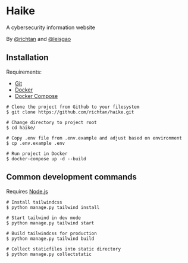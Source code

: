 # Haike
A cybersecurity information website

By [@richtan](https://github.com/richtan) and [@leisgao](https://github.com/leisgao)

## Installation
Requirements:
- [Git](https://git-scm.com/downloads)
- [Docker](https://docs.docker.com/engine/install/)
- [Docker Compose](https://docs.docker.com/compose/install/)

```shell
# Clone the project from Github to your filesystem
$ git clone https://github.com/richtan/haike.git

# Change directory to project root
$ cd haike/

# Copy .env file from .env.example and adjust based on environment
$ cp .env.example .env

# Run project in Docker
$ docker-compose up -d --build
```

## Common development commands
Requires [Node.js](https://install-node.now.sh/)
```shell
# Install tailwindcss
$ python manage.py tailwind install

# Start tailwind in dev mode
$ python manage.py tailwind start

# Build tailwindcss for production
$ python manage.py tailwind build

# Collect staticfiles into static directory
$ python manage.py collectstatic
```
